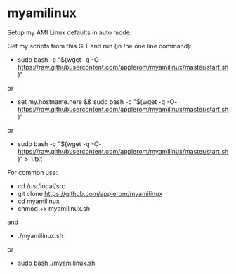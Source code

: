 # myamilinux
Setup my AMI Linux defaults in auto mode.

Get my scripts from this GIT and run (in the one line command):

* sudo bash -c "$(wget -q -O- https://raw.githubusercontent.com/applerom/myamilinux/master/start.sh)"

or

* set my.hostname.here && sudo bash -c "$(wget -q -O- https://raw.githubusercontent.com/applerom/myamilinux/master/start.sh)"

or

* sudo bash -c "$(wget -q -O- https://raw.githubusercontent.com/applerom/myamilinux/master/start.sh)" > 1.txt

For common use:

* cd /usr/local/src
* git clone https://github.com/applerom/myamilinux
* cd myamilinux
* chmod +x myamilinux.sh

and

* ./myamilinux.sh

or

* sudo bash ./myamilinux.sh
